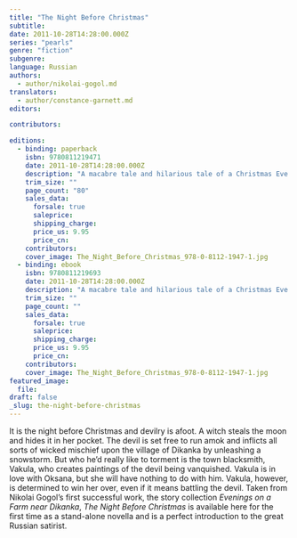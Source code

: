 ```yaml
---
title: "The Night Before Christmas"
subtitle:
date: 2011-10-28T14:28:00.000Z
series: "pearls"
genre: "fiction"
subgenre:
language: Russian
authors:
  - author/nikolai-gogol.md
translators:
  - author/constance-garnett.md
editors:

contributors:

editions:
  - binding: paperback
    isbn: 9780811219471
    date: 2011-10-28T14:28:00.000Z
    description: "A macabre tale and hilarious tale of a Christmas Eve with the devil and a romantic twist. "
    trim_size: ""
    page_count: "80"
    sales_data:
      forsale: true
      saleprice:
      shipping_charge:
      price_us: 9.95
      price_cn:
    contributors:
    cover_image: The_Night_Before_Christmas_978-0-8112-1947-1.jpg
  - binding: ebook
    isbn: 9780811219693
    date: 2011-10-28T14:28:00.000Z
    description: "A macabre tale and hilarious tale of a Christmas Eve with the devil and a romantic twist. "
    trim_size: ""
    page_count: ""
    sales_data:
      forsale: true
      saleprice:
      shipping_charge:
      price_us: 9.95
      price_cn:
    contributors:
    cover_image: The_Night_Before_Christmas_978-0-8112-1947-1.jpg
featured_image:
  file:
draft: false
_slug: the-night-before-christmas
---
```


It is the night before Christmas and devilry is afoot. A witch steals the moon and hides it in her pocket. The devil is set free to run amok and inflicts all sorts of wicked mischief upon the village of Dikanka by unleashing a snowstorm. But who he’d really like to torment is the town blacksmith, Vakula, who creates paintings of the devil being vanquished. Vakula is in love with Oksana, but she will have nothing to do with him. Vakula, however, is determined to win her over, even if it means battling the devil. Taken from Nikolai Gogol’s first successful work, the story collection _Evenings on a Farm near Dikanka_, _The Night Before Christmas_ is available here for the first time as a stand-alone novella and is a perfect introduction to the great Russian satirist.

